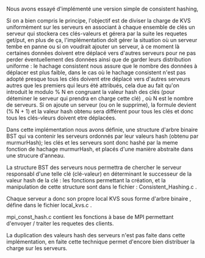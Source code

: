 Nous avons essayé d'implémenté une version simple de consistent hashing,

Si on a bien compris le principe, l'objectif est de diviser la charge de KVS uniformèment sur les serveurs en associant à chaque ensemble de clés un serveur qui stockera ces clés-valeurs et gérera par la suite les requetes get/put, en plus de ça, l'implémentation doit gérer la situation où un serveur tembe en panne ou si on voudrait ajouter un serveur, à ce moment là certaines données doivent etre déplacé vers d'autres serveurs pour ne pas perder éventuellement des données ainsi que de garder leurs distribution uniforme : le hachage consistent nous assure que le nombre des données à déplacer est plus faible, dans le cas où le hachage consistent n'est pas adopté presque tous les clés doivent etre déplacé vers d'autres serveurs autres que les premiers qui leurs été attribués, cela due au fait qu'on introduit le modulo % N en congruant la valeur hash des clés (pour déteminer le serveur qui prendra en charge cette clé) , où N est le nombre de serveurs. Si on ajoute un serveur (ou on le supprime), la formule devient (% N + 1) et la valeur hash obtenu sera différent pour tous les clés et donc tous les clés-vleurs doivent etre déplacées.

Dans cette implémentation nous avons définie, une structure d'arbre binaire BST qui va contenir les serveurs ordonnés par leur valeurs hash (obtenu par murmurHash); les clés et les serveurs sont donc hashé par la meme fonction de hachage murmurHash, et placés d'une manière abstraite dans une strucure d'anneau.

La structure BST des serveurs nous permettra de chercher le serveur responsabl d'une telle clé (clé-valeur) en déterminant le successeur de la valeur hash de la clé : les fonctions permettant la création, et la manipulation de cette structure sont dans le fichier : Consistent_Hashing.c .

Chaque serveur a donc son propre local KVS sous forme d'arbre binaire , défine dans le fichier local_kvs.c .

mpi_const_hash.c contient les fonctions à base de MPI permettant d'envoyer / traiter les requetes des clients.

La duplication des valeurs hash des serveurs n'est pas faite dans cette implémentation, en faite cette technique permet d'encore bien distribuer la charge sur les serveurs.

